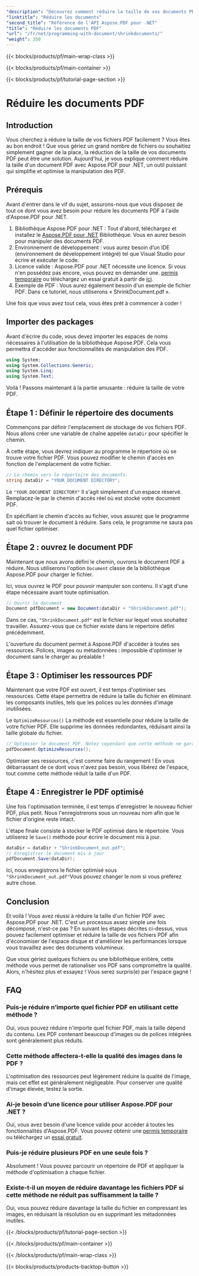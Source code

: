 ```yaml
---
"description": "Découvrez comment réduire la taille de vos documents PDF avec Aspose.PDF pour .NET grâce à ce guide étape par étape. Optimisez vos ressources PDF et réduisez la taille de vos fichiers sans compromettre la qualité."
"linktitle": "Réduire les documents"
"second_title": "Référence de l'API Aspose.PDF pour .NET"
"title": "Réduire les documents PDF"
"url": "/fr/net/programming-with-document/shrinkdocuments/"
"weight": 350
---
```


{{< blocks/products/pf/main-wrap-class >}}

{{< blocks/products/pf/main-container >}}

{{< blocks/products/pf/tutorial-page-section >}}

# Réduire les documents PDF

## Introduction

Vous cherchez à réduire la taille de vos fichiers PDF facilement ? Vous êtes au bon endroit ! Que vous gériez un grand nombre de fichiers ou souhaitiez simplement gagner de la place, la réduction de la taille de vos documents PDF peut être une solution. Aujourd'hui, je vous explique comment réduire la taille d'un document PDF avec Aspose.PDF pour .NET, un outil puissant qui simplifie et optimise la manipulation des PDF.

## Prérequis

Avant d'entrer dans le vif du sujet, assurons-nous que vous disposez de tout ce dont vous avez besoin pour réduire les documents PDF à l'aide d'Aspose.PDF pour .NET.

1. Bibliothèque Aspose.PDF pour .NET : Tout d'abord, téléchargez et installez le [Aspose.PDF pour .NET](https://releases.aspose.com/pdf/net/) Bibliothèque. Vous en aurez besoin pour manipuler des documents PDF.
2. Environnement de développement : vous aurez besoin d’un IDE (environnement de développement intégré) tel que Visual Studio pour écrire et exécuter le code.
3. Licence valide : Aspose.PDF pour .NET nécessite une licence. Si vous n'en possédez pas encore, vous pouvez en demander une. [permis temporaire](https://purchase.aspose.com/temporary-license/) ou téléchargez un essai gratuit à partir de [ici](https://releases.aspose.com/).
4. Exemple de PDF : Vous aurez également besoin d'un exemple de fichier PDF. Dans ce tutoriel, nous utiliserons « ShrinkDocument.pdf ».

Une fois que vous avez tout cela, vous êtes prêt à commencer à coder !


## Importer des packages

Avant d'écrire du code, vous devez importer les espaces de noms nécessaires à l'utilisation de la bibliothèque Aspose.PDF. Cela vous permettra d'accéder aux fonctionnalités de manipulation des PDF.

```csharp
using System;
using System.Collections.Generic;
using System.Linq;
using System.Text;
```

Voilà ! Passons maintenant à la partie amusante : réduire la taille de votre PDF.

## Étape 1 : Définir le répertoire des documents

Commençons par définir l'emplacement de stockage de vos fichiers PDF. Nous allons créer une variable de chaîne appelée `dataDir` pour spécifier le chemin.

À cette étape, vous devrez indiquer au programme le répertoire où se trouve votre fichier PDF. Vous pouvez modifier le chemin d'accès en fonction de l'emplacement de votre fichier.

```csharp
// Le chemin vers le répertoire des documents.
string dataDir = "YOUR DOCUMENT DIRECTORY";
```

Le `"YOUR DOCUMENT DIRECTORY"` Il s'agit simplement d'un espace réservé. Remplacez-le par le chemin d'accès réel où est stocké votre document PDF.

En spécifiant le chemin d'accès au fichier, vous assurez que le programme sait où trouver le document à réduire. Sans cela, le programme ne saura pas quel fichier optimiser.


## Étape 2 : ouvrez le document PDF

Maintenant que nous avons défini le chemin, ouvrons le document PDF à réduire. Nous utiliserons l'option `Document` classe de la bibliothèque Aspose.PDF pour charger le fichier.

Ici, vous ouvrez le PDF pour pouvoir manipuler son contenu. Il s'agit d'une étape nécessaire avant toute optimisation.

```csharp
// Ouvrir le document
Document pdfDocument = new Document(dataDir + "ShrinkDocument.pdf");
```

Dans ce cas, `"ShrinkDocument.pdf"` est le fichier sur lequel vous souhaitez travailler. Assurez-vous que ce fichier existe dans le répertoire défini précédemment.

L'ouverture du document permet à Aspose.PDF d'accéder à toutes ses ressources. Polices, images ou métadonnées : impossible d'optimiser le document sans le charger au préalable !

## Étape 3 : Optimiser les ressources PDF

Maintenant que votre PDF est ouvert, il est temps d'optimiser ses ressources. Cette étape permettra de réduire la taille du fichier en éliminant les composants inutiles, tels que les polices ou les données d'image inutilisées.

Le `OptimizeResources()` La méthode est essentielle pour réduire la taille de votre fichier PDF. Elle supprime les données redondantes, réduisant ainsi la taille globale du fichier.

```csharp
// Optimiser le document PDF. Notez cependant que cette méthode ne garantit pas la réduction de la taille du document.
pdfDocument.OptimizeResources();
```

Optimiser ses ressources, c'est comme faire du rangement ! En vous débarrassant de ce dont vous n'avez pas besoin, vous libérez de l'espace, tout comme cette méthode réduit la taille d'un PDF.

## Étape 4 : Enregistrer le PDF optimisé

Une fois l'optimisation terminée, il est temps d'enregistrer le nouveau fichier PDF, plus petit. Nous l'enregistrerons sous un nouveau nom afin que le fichier d'origine reste intact.

L'étape finale consiste à stocker le PDF optimisé dans le répertoire. Vous utiliserez le `Save()` méthode pour écrire le document mis à jour.

```csharp
dataDir = dataDir + "ShrinkDocument_out.pdf";
// Enregistrer le document mis à jour
pdfDocument.Save(dataDir);
```

Ici, nous enregistrons le fichier optimisé sous `"ShrinkDocument_out.pdf"`Vous pouvez changer le nom si vous préférez autre chose.

## Conclusion

Et voilà ! Vous avez réussi à réduire la taille d'un fichier PDF avec Aspose.PDF pour .NET. C'est un processus assez simple une fois décomposé, n'est-ce pas ? En suivant les étapes décrites ci-dessus, vous pouvez facilement optimiser et réduire la taille de vos fichiers PDF afin d'économiser de l'espace disque et d'améliorer les performances lorsque vous travaillez avec des documents volumineux.

Que vous gériez quelques fichiers ou une bibliothèque entière, cette méthode vous permet de rationaliser vos PDF sans compromettre la qualité. Alors, n'hésitez plus et essayez ! Vous serez surpris(e) par l'espace gagné !

## FAQ

### Puis-je réduire n’importe quel fichier PDF en utilisant cette méthode ?
Oui, vous pouvez réduire n'importe quel fichier PDF, mais la taille dépend du contenu. Les PDF contenant beaucoup d'images ou de polices intégrées sont généralement plus réduits.

### Cette méthode affectera-t-elle la qualité des images dans le PDF ?
L'optimisation des ressources peut légèrement réduire la qualité de l'image, mais cet effet est généralement négligeable. Pour conserver une qualité d'image élevée, testez la sortie.

### Ai-je besoin d’une licence pour utiliser Aspose.PDF pour .NET ?
Oui, vous avez besoin d'une licence valide pour accéder à toutes les fonctionnalités d'Aspose.PDF. Vous pouvez obtenir une [permis temporaire](https://purchase.aspose.com/temporary-license/) ou téléchargez un [essai gratuit](https://releases.aspose.com/).

### Puis-je réduire plusieurs PDF en une seule fois ?
Absolument ! Vous pouvez parcourir un répertoire de PDF et appliquer la méthode d'optimisation à chaque fichier.

### Existe-t-il un moyen de réduire davantage les fichiers PDF si cette méthode ne réduit pas suffisamment la taille ?
Oui, vous pouvez réduire davantage la taille du fichier en compressant les images, en réduisant la résolution ou en supprimant les métadonnées inutiles.

{{< /blocks/products/pf/tutorial-page-section >}}

{{< /blocks/products/pf/main-container >}}

{{< /blocks/products/pf/main-wrap-class >}}

{{< blocks/products/products-backtop-button >}}